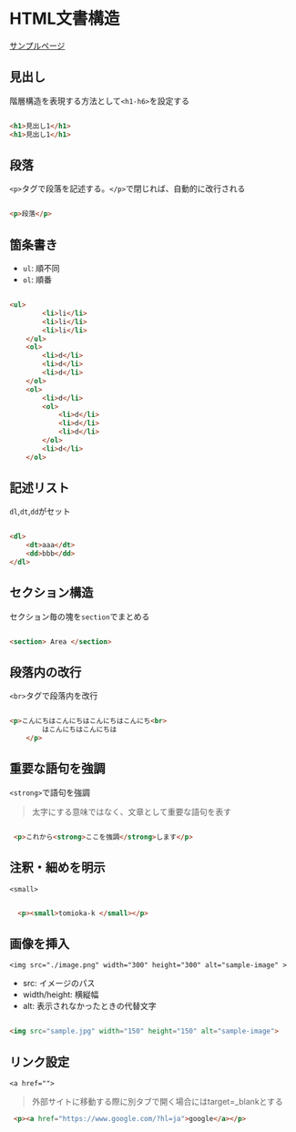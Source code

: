 
# HTML文書構造

[サンプルページ](../source/basic-html.html)

## 見出し

階層構造を表現する方法として`<h1-h6>`を設定する

```html

<h1>見出し1</h1>
<h1>見出し1</h1>

```

## 段落

`<p>`タグで段落を記述する。`</p>`で閉じれば、自動的に改行される

```html

<p>段落</p>

```

## 箇条書き

- `ul`: 順不同
- `ol`: 順番

```html

<ul>
        <li>li</li>
        <li>li</li>
        <li>li</li>
    </ul>
    <ol>
        <li>d</li>
        <li>d</li>
        <li>d</li>
    </ol>
    <ol>
        <li>d</li>
        <ol>
            <li>d</li>
            <li>d</li>
            <li>d</li>
        </ol>
        <li>d</li>
    </ol>

```

## 記述リスト

`dl`,`dt`,`dd`がセット

```html

<dl>
    <dt>aaa</dt>
    <dd>bbb</dd>
</dl>

```

## セクション構造

セクション毎の塊を`section`でまとめる

```html

<section> Area </section>

```

## 段落内の改行

`<br>`タグで段落内を改行

```html

<p>こんにちはこんにちはこんにちはこんにち<br>
        はこんにちはこんにちは
    </p>

```

## 重要な語句を強調

`<strong>`で語句を強調

> 太字にする意味ではなく、文章として重要な語句を表す

```html

 <p>これから<strong>ここを強調</strong>します</p>

```

## 注釈・細めを明示

`<small>`

```html

  <p><small>tomioka-k </small></p>

```

## 画像を挿入

`<img src="./image.png" width="300" height="300" alt="sample-image" >`

- src: イメージのパス
- width/height: 横縦幅
- alt: 表示されなかったときの代替文字

```html

<img src="sample.jpg" width="150" height="150" alt="sample-image">


```

## リンク設定

`<a href="">`

> 外部サイトに移動する際に別タブで開く場合にはtarget=_blankとする

```html
 <p><a href="https://www.google.com/?hl=ja">google</a></p>
```

